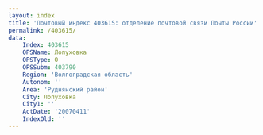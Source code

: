 ```yaml
---
layout: index
title: 'Почтовый индекс 403615: отделение почтовой связи Почты России'
permalink: /403615/
data:
    Index: 403615
    OPSName: Лопуховка
    OPSType: О
    OPSSubm: 403790
    Region: 'Волгоградская область'
    Autonom: ''
    Area: 'Руднянский район'
    City: Лопуховка
    City1: ''
    ActDate: '20070411'
    IndexOld: ''
---
```


